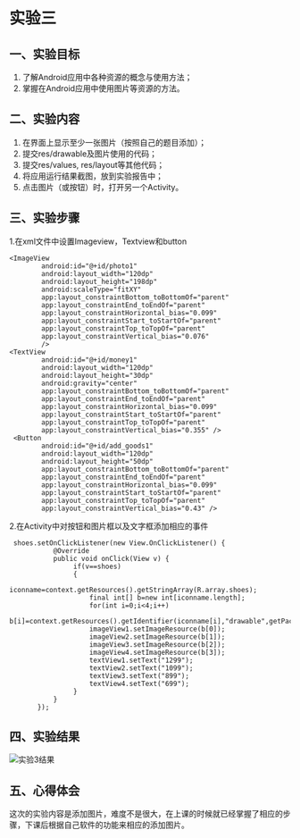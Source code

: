 # 实验三

## 一、实验目标

1. 了解Android应用中各种资源的概念与使用方法；
2. 掌握在Android应用中使用图片等资源的方法。

## 二、实验内容

1. 在界面上显示至少一张图片（按照自己的题目添加）；
2. 提交res/drawable及图片使用的代码；
3. 提交res/values, res/layout等其他代码；
4. 将应用运行结果截图，放到实验报告中；
5. 点击图片（或按钮）时，打开另一个Activity。

## 三、实验步骤
1.在xml文件中设置Imageview，Textview和button 
```
<ImageView
        android:id="@+id/photo1"
        android:layout_width="120dp"
        android:layout_height="198dp"
        android:scaleType="fitXY"
        app:layout_constraintBottom_toBottomOf="parent"
        app:layout_constraintEnd_toEndOf="parent"
        app:layout_constraintHorizontal_bias="0.099"
        app:layout_constraintStart_toStartOf="parent"
        app:layout_constraintTop_toTopOf="parent"
        app:layout_constraintVertical_bias="0.076"
        />
<TextView
        android:id="@+id/money1"
        android:layout_width="120dp"
        android:layout_height="30dp"
        android:gravity="center"
        app:layout_constraintBottom_toBottomOf="parent"
        app:layout_constraintEnd_toEndOf="parent"
        app:layout_constraintHorizontal_bias="0.099"
        app:layout_constraintStart_toStartOf="parent"
        app:layout_constraintTop_toTopOf="parent"
        app:layout_constraintVertical_bias="0.355" />
 <Button
        android:id="@+id/add_goods1"
        android:layout_width="120dp"
        android:layout_height="50dp"
        app:layout_constraintBottom_toBottomOf="parent"
        app:layout_constraintEnd_toEndOf="parent"
        app:layout_constraintHorizontal_bias="0.099"
        app:layout_constraintStart_toStartOf="parent"
        app:layout_constraintTop_toTopOf="parent"
        app:layout_constraintVertical_bias="0.43" />
```
2.在Activity中对按钮和图片框以及文字框添加相应的事件
```
 shoes.setOnClickListener(new View.OnClickListener() {
           @Override
           public void onClick(View v) {
                if(v==shoes)
                {
                     iconname=context.getResources().getStringArray(R.array.shoes);
                    final int[] b=new int[iconname.length];
                    for(int i=0;i<4;i++)
                        b[i]=context.getResources().getIdentifier(iconname[i],"drawable",getPackageName());
                    imageView1.setImageResource(b[0]);
                    imageView2.setImageResource(b[1]);
                    imageView3.setImageResource(b[2]);
                    imageView4.setImageResource(b[3]);
                    textView1.setText("1299");
                    textView2.setText("1099");
                    textView3.setText("899");
                    textView4.setText("699");
                }
           }
       });
 ```
## 四、实验结果
![实验3结果](https://github.com/wjm20000603/android-labs-2020/tree/master/students/net1814080903206/testimage/t3.jpg)

## 五、心得体会
这次的实验内容是添加图片，难度不是很大，在上课的时候就已经掌握了相应的步骤，下课后根据自己软件的功能来相应的添加图片。
